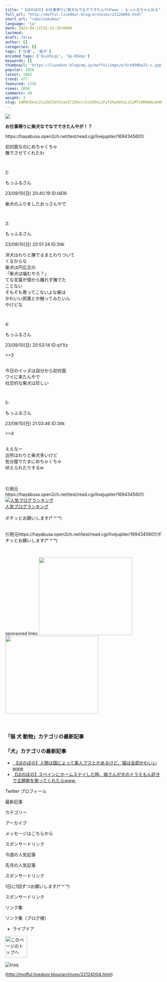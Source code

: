 ```yaml
---
title: "【ほのぼの】お仕事帰りに柴犬なでなでできたんやがwww : もっふるちゃんねる"
full_url: "http://mofful.livedoor.blog/archives/22124004.html"
short_url: "rabitsokuhou"
language: "ja"
date: 2023-09-11T15:15:35+0900
lastmod: 
draft: false
author: []
categories: []
tags: ['仕事', '柴犬']
encoded_tags: ['5LuV5LqL', '5p-054qs']
keywords: []
thumbnail: "https://livedoor.blogimg.jp/mofful/imgs/e/9/e990ba72-s.jpg"
popular: 1028
latest: 1002
trend: 477
featured: 1216
views: 1058
comments: 49
weight: 3
slug: aHR0cDovL21vZmZ1bC5saXZlZG9vci5ibG9nL2FyY2hpdmVzLzIyMTI0MDA0Lmh0bWw=
---
```


![](https://livedoor.blogimg.jp/mofful/imgs/e/9/e990ba72-s.jpg)

<div><p><b><p>お仕事帰りに柴犬なでなでできたんやが！？</p></b> https://hayabusa.open2ch.net/test/read.cgi/livejupiter/1694345601/</p><p class='t_b'> 初対面なのにめちゃくちゃ<br>撫でさせてくれたわ </p><br> <p class='t_h'>2: <p>もっふるさん</p> <p> 23/09/10(日) 20:40:19 ID:l4D6</p></p> <p class='t_b'> 柴犬のふりをしたおっさんやで </p><br> <p class='t_h'>3: <p>もっふるさん</p> <p> 23/09/10(日) 20:51:24 ID:3tIk</p></p> <p class='t_b'> 洋犬はわりと撫でるまとわりついて<br>くるからな<br>柴犬は円広志の<br>「柴犬は噛むやろ？」<br>てな言葉が頭から離れず撫でた<br>ことない<br>そもそも寄ってこないよな柴は<br>かわいい尻尾とか触ってみたいん<br>やけどな </p><br> <p class='t_h t_i'>4: <p>もっふるさん</p> <p> 23/09/10(日) 20:53:14 ID:qYXz</p></p> <p class='t_b t_i'> <p class='anchor'>>>3</p><br>今日のイッヌは自分から初対面<br>ワイに来たんやで<br>社交的な柴犬は珍しい </p><br> <p class='t_h t_i'>5: <p>もっふるさん</p> <p> 23/09/10(日) 21:03:46 ID:3tIk</p></p> <p class='t_b t_i'> <p class='anchor'>>>4</p><br>ええなー<br>近所はわりと柴犬多いけど<br>気分屋でたまにめちゃくちゃ<br>吠えられたりするw </p><br> <br>引用元<br>https://hayabusa.open2ch.net/test/read.cgi/livejupiter/1694345601/<br><a href='//blog.with2.net/link/?2036932'><img title='人気ブログランキング' src='https://blog.with2.net/img/banner/banner_21.gif'></a><br><a href='//blog.with2.net/link/?2036932'>人気ブログランキング</a><br><br>ポチッとお願いします(*´꒳`*)<br><br><img alt='' src='https://www11.a8.net/0.gif?a8mat=3BDUGQ+4RHMA+2HOM+BS629' height='1' width='1' border='0'> <p>引用元https://hayabusa.open2ch.net/test/read.cgi/livejupiter/1694345601/ポチッとお願いします(*´꒳`*)</p><br> <p></p>sponsored links <a href='https://clicks.affstrack.com/c?m=7814&c=586147'><img src='https://ads.affstrack.com/i/7814?c=586147' width='300' height='250'></a> <a href='https://px.a8.net/svt/ejp?a8mat=3NPCW9+6P4KS2+54ZG+609HT' rel='nofollow'> <img border='0' width='300' height='250' alt='' src='https://www23.a8.net/svt/bgt?aid=221212809405&wid=001&eno=01&mid=s00000023974001009000&mc=1'></a> <img border='0' width='1' height='1' src='https://www14.a8.net/0.gif?a8mat=3NPCW9+6P4KS2+54ZG+609HT' alt=''> <br> <br> <br> <h3>「猫 犬 動物」カテゴリの最新記事</h3> <ul id='ldblog_related_articles_9153aa21_135453'></ul> <h3>「犬」カテゴリの最新記事</h3> <ul id='ldblog_related_articles_9153aa21_141614'></ul> <ul></ul> <p id='ad2'></p> <p class='article-option' id='article-options'> </p> <ul class='article-pager'><li class='prev'><a href='http://mofful.livedoor.blog/archives/22128433.html' title='【ほのぼの】人間は国によって美人ブスとかあるけど、猫は全部かわいいwww'>&nbsp【ほのぼの】人間は国によって美人ブスとかあるけど、猫は全部かわいいwww</a></li><li class='next both'><a href='http://mofful.livedoor.blog/archives/22052224.html' title='【ほのぼの】スペインにホームステイした時、娘さんが大のドラえもん好きで主題歌を歌ってくれたらwww'>【ほのぼの】スペインにホームステイした時、娘さんが大のドラえもん好きで主題歌を歌ってくれたらwww&nbsp</a></li> </ul> <p class='sidetitle'>Twitter プロフィール</p><p class='sidetop'></p> <p class='sidebottom'></p> <p class='sidetitle'>最新記事</p> <p class='sidetop'></p> <p class='sidebottom'></p> <p class='sidetitle'>カテゴリー</p> <p class='sidetop'></p> <p class='sidebottom'></p> <p class='sidetitle'>アーカイブ</p> <p class='sidetop'></p> <p class='sidebottom'></p> <p class='plugin-calendar_default sidewrapper' id='calendarplugin-245427'> </p> <p class='sidetitle'>メッセージはこちらから</p> <p class='sidetop'></p> <p class='sidebottom'></p> <p class='sidetitle'>スポンサードリンク</p> <p class='sidetop'></p> <p class='sidebottom'></p> <p class='sidetitle'>今週の人気記事</p> <p class='sidetop'></p> <p class='sidebottom'></p> <p class='sidetitle'>先月の人気記事</p> <p class='sidetop'></p> <p class='sidebottom'></p> <p class='sidetitle'>スポンサードリンク</p> <p class='sidetop'></p> <p class='sidebottom'></p> <p class='sidetitle'>1日に1回ずつお願いします(*´꒳`*)</p> <p class='sidetop'></p> <p class='sidebottom'></p> <p class='sidetitle'></p> <p class='sidetop'></p> <p class='sidebottom'></p> <p class='sidetitle'>スポンサードリンク</p> <p class='sidetop'></p> <p class='sidebottom'></p> <p class='sidetitle'>リンク集</p> <p class='sidetop'></p> <p class='sidebottom'></p> <p class='sidetitle'></p> <p class='sidetop'></p> <p class='sidebottom'></p> <p class='sidetitle'>リンク集（ブログ様）</p> <p class='sidetop'></p> <p class='sidebottom'></p> <ul id='ld-services'> <li id='blog-powered'><a href='https://blog.livedoor.com/'><img src='https://parts.blog.livedoor.jp/img/usr/cmn/logo_blog_premium.png?v=20230905' width='81' height='17' alt='ライブドアブログ'></a></li> </ul> <p class='to-pagetop'><a href='#'><img src='https://parts.blog.livedoor.jp/img/usr/default_2012/common/to_pagetop.png' width='70' height='70' alt='このページのトップヘ'></a></p> <img src='https://t.blog.livedoor.jp/u.gif' alt='traq'> </div>

(http://mofful.livedoor.blog/archives/22124004.html)
